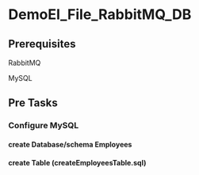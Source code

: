 # DemoEI_File_RabbitMQ_DB
## Prerequisites
RabbitMQ

MySQL

## Pre Tasks
### Configure MySQL
#### create Database/schema Employees
#### create Table (createEmployeesTable.sql)
